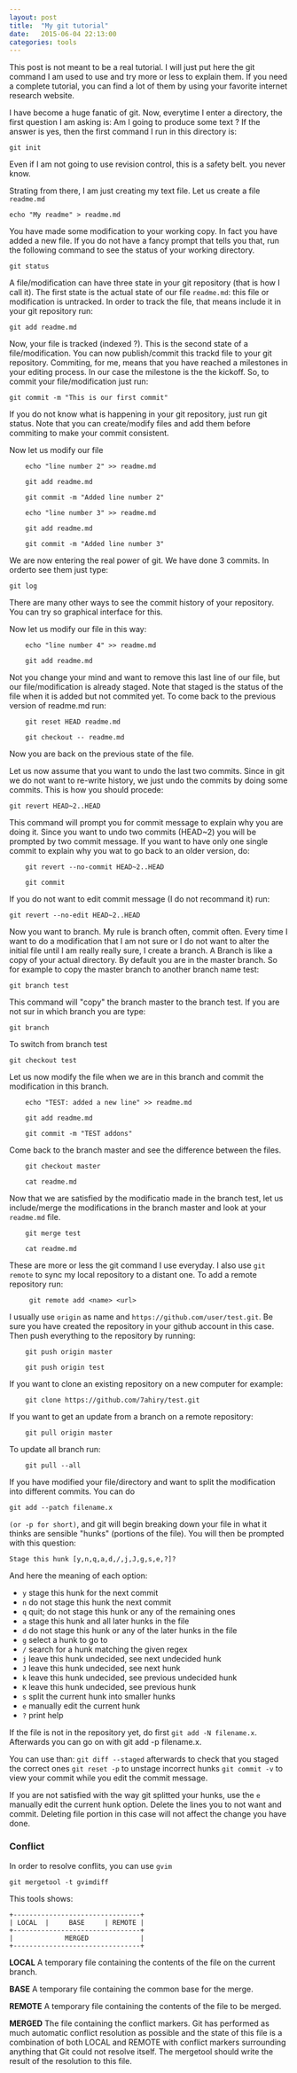 ```yaml
---
layout: post
title:  "My git tutorial"
date:   2015-06-04 22:13:00
categories: tools
---
```


This post is not meant to be a real tutorial. I will just put here the git
command I am used to use and try more or less to explain them. If you need
a complete tutorial, you can find a lot of them by using your favorite internet
research website.

I have become a huge fanatic of git. Now, everytime I enter a directory, the
first question I am asking is: Am I going to produce some text ? If the answer
is yes, then the first command I run in this directory is:

```
git init
```

Even if I am not going to use revision control, this is a safety belt. you
never know.

Strating from there, I am just creating my text file. Let us create a file
`readme.md`

```
echo "My readme" > readme.md
```

You have made some modification to your working copy. In fact you have added
a new file. If you do not have a fancy prompt that tells you that, run the
following command to see the status of your working directory.

```
git status
```

A file/modification can have three state in your git repository (that is how
I call it). The first state is the actual state of our file `readme.md`: this
file or modification is untracked. In order to track the file, that means
include it in your git repository run:

```
git add readme.md
```

Now, your file is tracked (indexed ?). This is the second state of
a file/modification. You can now publish/commit this trackd file to your git
repository. Commiting, for me, means that you have reached a milestones in your
editing process. In our case the milestone is the the kickoff. So, to commit
your file/modification just run:

```
git commit -m "This is our first commit"
```

If you do not know what is happening in your git repository, just run git
status. Note that you can create/modify files and add them before commiting to
make your commit consistent.

Now let us modify our file

```
    echo "line number 2" >> readme.md
```

```
    git add readme.md
```

```
    git commit -m "Added line number 2"
```

```
    echo "line number 3" >> readme.md
```

```
    git add readme.md
```

```
    git commit -m "Added line number 3"
```

We are now entering the real power of git. We have done 3 commits. In orderto
see them just type:

```
git log
```

There are many other ways to see the commit history of your repository. You can
try so graphical interface for this.

Now let us modify our file in this way:

```
    echo "line number 4" >> readme.md
```

```
    git add readme.md
```

Not you change your mind and want to remove this last line of our file, but our
file/modification is already staged. Note that staged is the status of the file
when it is added but not commited yet. To come back to the previous version of
readme.md run:

```
    git reset HEAD readme.md
```

```
    git checkout -- readme.md
```

Now you are back on the previous state of the file.

Let us now assume that you want to undo the last two commits. Since in git we
do not want to re-write history, we just undo the commits by doing some
commits. This is how you should procede:

```
git revert HEAD~2..HEAD
```

This command will prompt you for commit message to explain why you are doing
it. Since you want to undo two commits (HEAD~2) you will be prompted by two
commit message. If you want to have only one single commit to explain why you
wat to go back to an older version, do:

```
    git revert --no-commit HEAD~2..HEAD
```

```
    git commit
```

If you do not want to edit commit message (I do not recommand it) run:

```
git revert --no-edit HEAD~2..HEAD
```

Now you want to branch. My rule is branch often, commit often. Every
time I want to do a modification that I am not sure or I do not want to alter
the initial file until I am really really sure, I create a branch. A Branch is
like a copy of your actual directory. By default you are in the master branch.
So for example to copy the master branch to another branch name test:

```
git branch test
```

This command will "copy" the branch master to the branch test. If you are not
sur in which branch you are type:

```
git branch
```

To switch from branch test

```
git checkout test
```

Let us now modify the file when we are in this branch and commit the
modification in this branch.

```
    echo "TEST: added a new line" >> readme.md
```

```
    git add readme.md
```

```
    git commit -m "TEST addons"
```

Come back to the branch master and see the difference between the files.

```
    git checkout master
```

```
    cat readme.md
```

Now that we are satisfied by the modificatio made in the branch test, let us
include/merge the modifications in the branch master and look at your
`readme.md` file.

```
    git merge test
```

```
    cat readme.md
```


These are more or less the git command I use everyday. I also use `git remote`
to sync my local repository to a distant one. To add a remote repository run:

```
     git remote add <name> <url>
```

I usually use `origin` as name and `https://github.com/user/test.git`. Be sure
you have created the repository in your github account in this case. Then push
everything to the repository by running:

```
    git push origin master
```

```
    git push origin test
```

If you want to clone an existing repository on a new computer for example:

```
    git clone https://github.com/7ahiry/test.git
```

If you want to get an update from a branch on a remote repository:

```
    git pull origin master
```

To update all branch run:

```
    git pull --all
```


If you have modified your file/directory and want to split the modification into different commits. 
You can do 
```
git add --patch filename.x
``` 

`(or -p for short)`, and git will begin breaking down your file in what it thinks are sensible "hunks" (portions of the file). You will then be prompted with this question:

```
Stage this hunk [y,n,q,a,d,/,j,J,g,s,e,?]?
```

And here the meaning of each option:

- `y` stage this hunk for the next commit
- `n` do not stage this hunk the next commit
- `q` quit; do not stage this hunk or any of the remaining ones
- `a` stage this hunk and all later hunks in the file
- `d` do not stage this hunk or any of the later hunks in the file
- `g` select a hunk to go to
- `/` search for a hunk matching the given regex
- `j` leave this hunk undecided, see next undecided hunk
- `J` leave this hunk undecided, see next hunk
- `k` leave this hunk undecided, see previous undecided hunk
- `K` leave this hunk undecided, see previous hunk
- `s` split the current hunk into smaller hunks
- `e` manually edit the current hunk
- `?` print help

If the file is not in the repository yet, do first `git add -N filename.x`. Afterwards you can go on with git add -p filename.x.

You can use than: `git diff --staged` afterwards to check that you staged the correct ones `git reset -p` to unstage incorrect hunks `git commit -v` to view your commit while you edit the commit message.

If you are not satisfied with the way git splitted your hunks, use the `e` manually edit the current hunk option. Delete the lines you to not want and commit. Deleting file portion in this case will not affect the change you have done. 


### Conflict
In order to resolve conflits, you can use `gvim`

```
git mergetool -t gvimdiff  
```

This tools shows:
```
+--------------------------------+
| LOCAL  |     BASE     | REMOTE |
+--------------------------------+
|             MERGED             |
+--------------------------------+
```

__LOCAL__
A temporary file containing the contents of the file on the current branch.

__BASE__
A temporary file containing the common base for the merge.

__REMOTE__
A temporary file containing the contents of the file to be merged.

__MERGED__
The file containing the conflict markers. Git has performed as much automatic conflict resolution as possible and the state of this file is a combination of both LOCAL and REMOTE with conflict markers surrounding anything that Git could not resolve itself. The mergetool should write the result of the resolution to this file.
